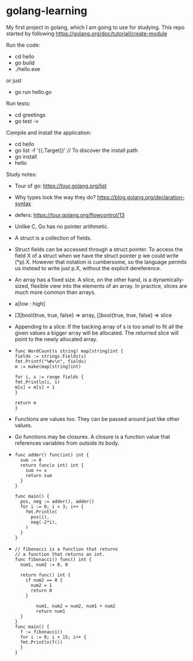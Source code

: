 # golang-learning

My first project in golang, which I am going to use for studying.
This repo started by following https://golang.org/doc/tutorial/create-module

Run the code:

- cd hello
- go build
- ./hello.exe

or just

- go run hello.go

Run tests:

- cd greetings
- go test -v

Compile and install the application:

- cd hello
- go list -f '{{.Target}}' // To discover the install path
- go install
- hello

Study notes:

- Tour of go: https://tour.golang.org/list
- Why types look the way they do? https://blog.golang.org/declaration-syntax
- defers: https://tour.golang.org/flowcontrol/13
- Unlike C, Go has no pointer arithmetic.
- A struct is a collection of fields.
- Struct fields can be accessed through a struct pointer. To access the field X of a struct when we have the struct pointer p we could write (\*p).X. However that notation is cumbersome, so the language permits us instead to write just p.X, without the explicit dereference.
- An array has a fixed size. A slice, on the other hand, is a dynamically-sized, flexible view into the elements of an array. In practice, slices are much more common than arrays.
- a[low : high]
- [3]bool{true, true, false} => array, []bool{true, true, false} => slice
- Appending to a slice: If the backing array of s is too small to fit all the given values a bigger array will be allocated. The returned slice will point to the newly allocated array.
- ```
  func WordCount(s string) map[string]int {
  fields := strings.Fields(s)
  fmt.Printf("%#v\n", fields)
  m := make(map[string]int)

  for i, s := range fields {
  fmt.Println(i, s)
  m[s] = m[s] + 1
  }

  return m
  }
  ```

- Functions are values too. They can be passed around just like other values.
- Go functions may be closures. A closure is a function value that references variables from outside its body.
- ```
  func adder() func(int) int {
    sum := 0
    return func(x int) int {
      sum += x
      return sum
    }
  }

  func main() {
    pos, neg := adder(), adder()
    for i := 0; i < 3; i++ {
      fmt.Println(
        pos(i),
        neg(-2*i),
      )
    }
  }
  ```

- ```
  // fibonacci is a function that returns
  // a function that returns an int.
  func fibonacci() func() int {
    num1, num2 := 0, 0

    return func() int {
      if num2 == 0 {
        num2 = 1
        return 0
      }

          num1, num2 = num2, num1 + num2
          return num1
    }
  }
  func main() {
    f := fibonacci()
    for i := 0; i < 15; i++ {
    fmt.Println(f())
    }
  }
  ```
